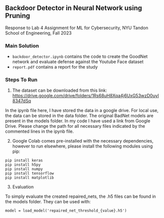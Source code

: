 ## Backdoor Detector in Neural Network using Pruning

Response to Lab 4 Assignment for ML for Cybersecurity, NYU Tandon School of Engineering, Fall 2023
### Main Solution

- ```backdoor_detector.ipynb``` contains the code to create the GoodNet network and evaluate defense against the Youtube Face dataset
- ```report.pdf``` contains a report for the study

### Steps To Run

1. The dataset can be downloaded from this link: https://drive.google.com/drive/folders/1Rs68uH8Xqa4j6UxG53wzD0uyI8347dSq

In the ipynb file here, I have stored the data in a google drive. 
For local use, the data can be stored in the data folder. 
The original BadNet models are present in the models folder. In my code I have used a link from Google Drive.
Please change the path for all necessary files indicated by the commented lines in the ipynb file. 

2. Google Colab comes pre-installed with the necessary dependencies, however to run elsewhere, please install the following modules using pip:
```
pip install keras
pip install h5py
pip install numpy
pip install tensorflow
pip install matplotlib
```

3. Evaluation

To simply evaluate the created repaired_nets, the .h5 files can be found in the models folder. They can be used with:
```
model = load_model('repaired_net_threshold_{value}.h5')
```


   
